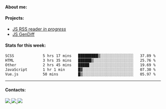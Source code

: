 #### About me:

#### Projects:
- [JS RSS reader *in progress*](https://github.com/GKoil/frontend-project-lvl3)
- [JS GenDiff](https://github.com/GKoil/GenDiff)

#### Stats for this week:
<!--START_SECTION:waka-->

```txt
SCSS             5 hrs 17 mins   █████████▒░░░░░░░░░░░░░░░   37.89 %
HTML             3 hrs 35 mins   ██████▒░░░░░░░░░░░░░░░░░░   25.76 %
Other            2 hrs 45 mins   █████░░░░░░░░░░░░░░░░░░░░   19.69 %
JavaScript       1 hr 1 min      █▓░░░░░░░░░░░░░░░░░░░░░░░   07.30 %
Vue.js           50 mins         █▒░░░░░░░░░░░░░░░░░░░░░░░   05.97 %
```

<!--END_SECTION:waka-->
---
#### Contacts:

<a target='_blank' title='LinkedIn' href="https://www.linkedin.com/in/gkoil/">
  <img src="https://img.shields.io/badge/LinkedIn-0077B5?style=for-the-badge&logo=linkedin&logoColor=white" />
</a>
<a target='_blank' title='Telegram' href="https://t.me/gkoil">
  <img src="https://img.shields.io/badge/Telegram-2CA5E0?style=for-the-badge&logo=telegram&logoColor=white" />
</a>
<a target='_blank' title='Gmail' href="mailto: gk.grigorev@gmail.com">
  <img src="https://img.shields.io/badge/Gmail-D14836?style=for-the-badge&logo=gmail&logoColor=white" />
</a>

